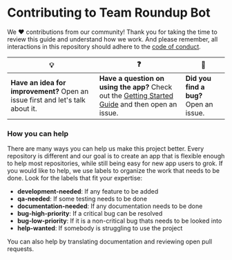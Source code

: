 # Contributing to Team Roundup Bot

We :heart: contributions from our community! Thank you for taking the time to review this guide and understand how we work. And please remember, all interactions in this repository should adhere to the [code of conduct](code-of-conduct.md).

| :bulb: | :question: | :bug: |
| ------- | -------- | -------- |
| **Have an idea for improvement?** Open an issue first and let's talk about it. | **Have a question on using the app?** Check out the [Getting Started Guide](docs/getting-started.md) and then open an issue. | **Did you find a bug?** Open an issue. |

### How you can help

There are many ways you can help us make this project better. Every repository is different and our goal is to create an app that is flexible enough to help most repositories, while still being easy for new app users to grok. If you would like to help, we use labels to organize the work that needs to be done. Look for the labels that fit your expertise:

- **development-needed**:  If any feature to be added
- **qa-needed**: If some testing needs to be done
- **documentation-needed**: If any documentation needs to be done
- **bug-high-priority**: If a critical bug can be resolved
- **bug-low-priority**: If it is a non-critical bug thats needs to be looked into
- **help-wanted**: If somebody is struggling to use the project 

You can also help by translating documentation and reviewing open pull requests.
